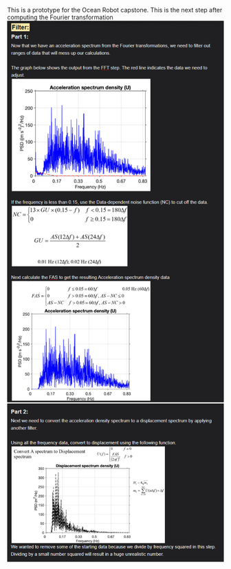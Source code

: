 This is a prototype for the Ocean Robot capstone. This is the next step after computing the Fourier transformation
![screenshot](https://github.com/alexgpitts/Ocean-Robot-Capstone-Filter-Prototype/blob/main/Notes/part1.png?raw=true)
![screenshot](https://github.com/alexgpitts/Ocean-Robot-Capstone-Filter-Prototype/blob/main/Notes/part2.png?raw=true)